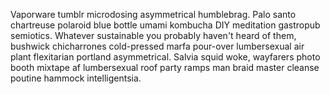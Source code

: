 Vaporware tumblr microdosing asymmetrical humblebrag. Palo santo chartreuse polaroid blue bottle umami kombucha DIY meditation gastropub semiotics. Whatever sustainable you probably haven't heard of them, bushwick chicharrones cold-pressed marfa pour-over lumbersexual air plant flexitarian portland asymmetrical. Salvia squid woke, wayfarers photo booth mixtape af lumbersexual roof party ramps man braid master cleanse poutine hammock intelligentsia.